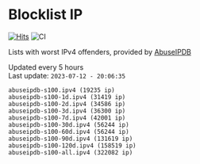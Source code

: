 # Blocklist IP

[![Hits](https://hits.seeyoufarm.com/api/count/incr/badge.svg?url=https%3A%2F%2Fgithub.com%2Fborestad%2Fblocklist-ip%2F&count_bg=%2379C83D&title_bg=%23555555&icon=&icon_color=%23E7E7E7&title=hits&edge_flat=false)](https://hits.seeyoufarm.com)  ![CI](https://img.shields.io/github/workflow/status/borestad/blocklist-ip/CI?style=flat-square)

Lists with worst IPv4 offenders, provided by [AbuseIPDB](https://www.abuseipdb.com/)

<!-- FOOTER-PLACEHOLDER -->
Updated every 5 hours<br>
Last update: `2023-07-12 - 20:06:35`
```
abuseipdb-s100.ipv4 (19235 ip)
abuseipdb-s100-1d.ipv4 (31419 ip)
abuseipdb-s100-2d.ipv4 (34586 ip)
abuseipdb-s100-3d.ipv4 (36300 ip)
abuseipdb-s100-7d.ipv4 (42001 ip)
abuseipdb-s100-30d.ipv4 (56244 ip)
abuseipdb-s100-60d.ipv4 (56244 ip)
abuseipdb-s100-90d.ipv4 (131619 ip)
abuseipdb-s100-120d.ipv4 (158519 ip)
abuseipdb-s100-all.ipv4 (322082 ip)
```
